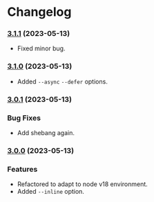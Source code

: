 # Changelog

### [3.1.1](https://github.com/madogai/postbuild/compare/v3.1.0...v3.1.1) (2023-05-13)

* Fixed minor bug.

### [3.1.0](https://github.com/madogai/postbuild/compare/v3.0.1...v3.1.0) (2023-05-13)

* Added `--async` `--defer` options.

### [3.0.1](https://github.com/madogai/postbuild/compare/v3.0.0...v3.0.1) (2023-05-13)

### Bug Fixes

* Add shebang again.

### [3.0.0](https://github.com/madogai/postbuild/compare/v2.1.0...v3.0.0) (2023-05-13)

### Features

* Refactored to adapt to node v18 environment.
* Added `--inline` option.
